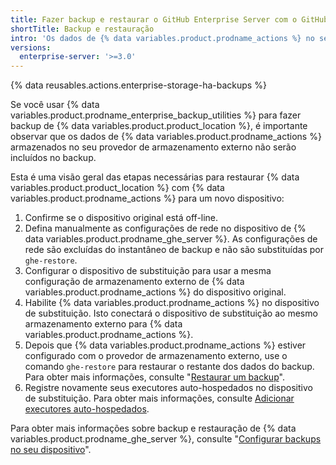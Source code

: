 ```yaml
---
title: Fazer backup e restaurar o GitHub Enterprise Server com o GitHub Actions habilitado
shortTitle: Backup e restauração
intro: 'Os dados de {% data variables.product.prodname_actions %} no seu provedor de armazenamento externo não estão incluídos em backups regulares de {% data variables.product.prodname_ghe_server %} e precisam ser salvos separadamente.'
versions:
  enterprise-server: '>=3.0'
---
```


{% data reusables.actions.enterprise-storage-ha-backups %}

Se você usar {% data variables.product.prodname_enterprise_backup_utilities %} para fazer backup de {% data variables.product.product_location %}, é importante observar que os dados de {% data variables.product.prodname_actions %} armazenados no seu provedor de armazenamento externo não serão incluídos no backup.

Esta é uma visão geral das etapas necessárias para restaurar {% data variables.product.product_location %} com {% data variables.product.prodname_actions %} para um novo dispositivo:

1. Confirme se o dispositivo original está off-line.
1. Defina manualmente as configurações de rede no dispositivo de {% data variables.product.prodname_ghe_server %}. As configurações de rede são excluídas do instantâneo de backup e não são substituídas por `ghe-restore`.
1. Configurar o dispositivo de substituição para usar a mesma configuração de armazenamento externo de {% data variables.product.prodname_actions %} do dispositivo original.
1. Habilite {% data variables.product.prodname_actions %} no dispositivo de substituição. Isto conectará o dispositivo de substituição ao mesmo armazenamento externo para {% data variables.product.prodname_actions %}.
1. Depois que {% data variables.product.prodname_actions %} estiver configurado com o provedor de armazenamento externo, use o comando `ghe-restore` para restaurar o restante dos dados do backup. Para obter mais informações, consulte "[Restaurar um backup](/admin/configuration/configuring-backups-on-your-appliance#restoring-a-backup)".
1. Registre novamente seus executores auto-hospedados no dispositivo de substituição. Para obter mais informações, consulte [Adicionar executores auto-hospedados](/actions/hosting-your-own-runners/adding-self-hosted-runners).

Para obter mais informações sobre backup e restauração de {% data variables.product.prodname_ghe_server %}, consulte "[Configurar backups no seu dispositivo](/admin/configuration/configuring-backups-on-your-appliance)".
